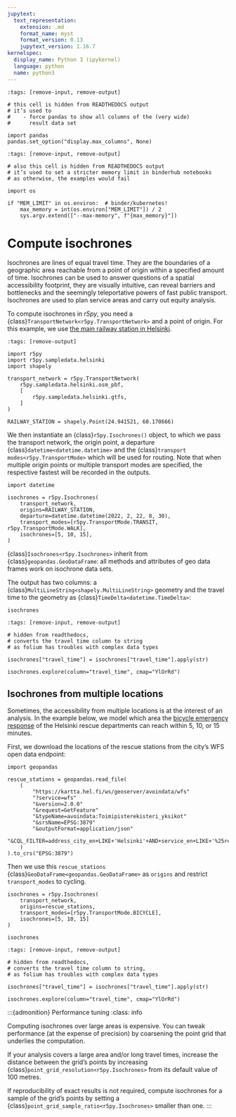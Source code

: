 ```yaml
---
jupytext:
  text_representation:
    extension: .md
    format_name: myst
    format_version: 0.13
    jupytext_version: 1.16.7
kernelspec:
  display_name: Python 3 (ipykernel)
  language: python
  name: python3
---
```


```{code-cell}
:tags: [remove-input, remove-output]

# this cell is hidden from READTHEDOCS output
# it’s used to
#    - force pandas to show all columns of the (very wide)
#      result data set

import pandas
pandas.set_option("display.max_columns", None)
```

```{code-cell}
:tags: [remove-input, remove-output]

# also this cell is hidden from READTHEDOCS output
# it’s used to set a stricter memory limit in binderhub notebooks
# as otherwise, the examples would fail

import os

if "MEM_LIMIT" in os.environ:  # binder/kubernetes!
    max_memory = int(os.environ["MEM_LIMIT"]) / 2
    sys.argv.extend(["--max-memory", f"{max_memory}"])
```

# Compute isochrones

Isochrones are lines of equal travel time. They are the boundaries of a
geographic area reachable from a point of origin within a specified amount of
time. Isochrones can be used to answer questions of a spatial accessibility
footprint, they are visually intuitive, can reveal barriers and bottlenecks and
the seemingly teleportative powers of fast public transport. Isochrones are
used to plan service areas and carry out equity analysis.

To compute isochrones in *r5py*, you need a
{class}`TransportNetwork<r5py.TransportNetwork>` and a point of origin. For this
example, we use [the main railway station in
Helsinki](https://en.wikipedia.org/wiki/Helsinki_Central_Station).

```{code-cell}
:tags: [remove-output]

import r5py
import r5py.sampledata.helsinki
import shapely

transport_network = r5py.TransportNetwork(
    r5py.sampledata.helsinki.osm_pbf,
    [
        r5py.sampledata.helsinki.gtfs,
    ]
)

RAILWAY_STATION = shapely.Point(24.941521, 60.170666)
```

We then instantiate an {class}`r5py.Isochrones()` object, to which we pass the
transport network, the origin point, a departure
{class}`datetime<datetime.datetime>` and the {class}`transport
modes<r5py.TransportMode>` which will be used for routing. Note that when
multiple origin points or multiple transport modes are specified, the respective
fastest will be recorded in the outputs.

```{code-cell}
import datetime

isochrones = r5py.Isochrones(
    transport_network,
    origins=RAILWAY_STATION,
    departure=datetime.datetime(2022, 2, 22, 8, 30),
    transport_modes=[r5py.TransportMode.TRANSIT, r5py.TransportMode.WALK],
    isochrones=[5, 10, 15],
)
```

{class}`Isochrones<r5py.Isochrones>` inherit from
{class}`geopandas.GeoDataFrame`: all methods and attributes of geo data frames
work on isochrone data sets.

The output has two columns: a {class}`MultiLineString<shapely.MultiLineString>` geometry
and the travel time to the geometry as {class}`TimeDelta<datetime.TimeDelta>`:

```{code-cell}
isochrones
```

```{code-cell}
:tags: [remove-input, remove-output]

# hidden from readthedocs,
# converts the travel time column to string
# as folium has troubles with complex data types

isochrones["travel_time"] = isochrones["travel_time"].apply(str)
```

```{code-cell}
isochrones.explore(column="travel_time", cmap="YlOrRd")
```


## Isochrones from multiple locations

Sometimes, the accessibility from multiple locations is at the interest of an
analysis. In the example below, we model which area the [bicycle emergency
response](https://www.helsinginuutiset.fi/paikalliset/5889018) of the Helsinki
rescue departments can reach within 5, 10, or 15 minutes.

First, we download the locations of the rescue stations from the city’s WFS open
data endpoint:

```{code-cell}
import geopandas

rescue_stations = geopandas.read_file(
    (
        "https://kartta.hel.fi/ws/geoserver/avoindata/wfs"
        "?service=wfs"
        "&version=2.0.0"
        "&request=GetFeature"
        "&typeName=avoindata:Toimipisterekisteri_yksikot"
        "&srsName=EPSG:3879"
        "&outputFormat=application/json"
        "&CQL_FILTER=address_city_en+LIKE+'Helsinki'+AND+service_en+LIKE+'%25rescue+station%25'"
    )
).to_crs("EPSG:3879")
```

Then we use this `rescue_stations` {class}`GeoDataFrame<geopandas.GeoDataFrame>`
as `origins` and restrict `transport_modes` to cycling.

```{code-cell}
isochrones = r5py.Isochrones(
    transport_network,
    origins=rescue_stations,
    transport_modes=[r5py.TransportMode.BICYCLE],
    isochrones=[5, 10, 15]
)

isochrones
```

```{code-cell}
:tags: [remove-input, remove-output]

# hidden from readthedocs,
# converts the travel time column to string,
# as folium has troubles with complex data types

isochrones["travel_time"] = isochrones["travel_time"].apply(str)
```

```{code-cell}
isochrones.explore(column="travel_time", cmap="YlOrRd")
```

:::{admonition} Performance tuning
:class: info

Computing isochrones over large areas is expensive. You can tweak performance
(at the expense of precision) by coarsening the point grid that underlies the
computation.

If your analysis covers a large area and/or long travel times, increase the
distance between the grid’s points by increasing
{class}`point_grid_resolution<r5py.Isochrones>` from its default value of
100 metres.

If reproducibility of exact results is not required, compute isochrones for a
sample of the grid’s points by setting a
{class}`point_grid_sample_ratio<r5py.Isochrones>` smaller than one.
:::
